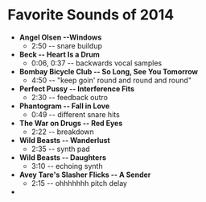 # Favorite Sounds of 2014

- **Angel Olsen --Windows**
  - 2:50 -- snare buildup
- **Beck -- Heart Is a Drum**
  - 0:06, 0:37 -- backwards vocal samples
- **Bombay Bicycle Club -- So Long, See You Tomorrow**
  - 4:50 -- "keep goin' round and round and round"
- **Perfect Pussy -- Interference Fits**
  - 2:30 -- feedback outro
- **Phantogram -- Fall in Love**
  - 0:49 -- different snare hits
- **The War on Drugs -- Red Eyes**
  - 2:22 -- breakdown
- **Wild Beasts -- Wanderlust**
  - 2:35 -- synth pad
- **Wild Beasts -- Daughters**
  - 3:10 -- echoing synth
- **Avey Tare's Slasher Flicks -- A Sender**
  - 2:15 -- ohhhhhhh pitch delay
- 